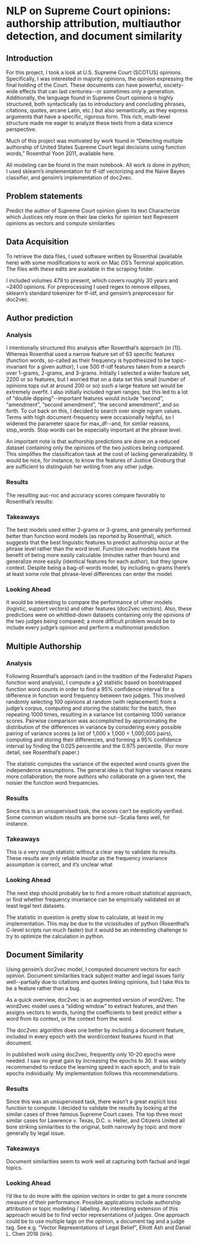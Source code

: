 # NLP on Supreme Court opinions: authorship attribution, multiauthor detection, and document similarity

## Introduction

For this project, I took a look at U.S. Supreme Court (SCOTUS) opinions.  Specifically, I was interested in majority opinions, the opinion expressing the final holding of the Court.  These documents can have powerful, society-wide effects that can last centuries--or sometimes only a generation.  Additionally, the language found in Supreme Court opinions is highly structured, both syntactically (as to introductory and concluding phrases, citations, quotes, arcane Latin, etc.) but also semantically, as they express arguments that have a specific, rigorous form.  This rich, multi-level structure made me eager to analyze these texts from a data science perspective.

Much of this project was motivated by work found in “Detecting multiple authorship of United States Supreme Court legal decisions using function words,” Rosenthal Yoon 2011, available here.

All modeling can be found in the main notebook.  All work is done in python; I used sklearn’s implementation for tf-idf vectorizing and the Naive Bayes classifier, and gensim’s implementation of doc2vec.

## Problem statements

Predict the author of Supreme Court opinion given its text
Characterize which Justices rely more on their law clerks for opinion text
Represent opinions as vectors and compute similarities

## Data Acquisition

To retrieve the data files, I used software written by Rosenthal (available here) with some modifications to work on Mac OS’s Terminal application.  The files with these edits are available in the scraping folder.

I included volumes 479 to present, which covers roughly 30 years and ~2400 opinions.  For preprocessing I used regex to remove ellipses, sklearn’s standard tokenizer for tf-idf, and gensim’s preprocessor for doc2vec.

## Author prediction

### Analysis
I intentionally structured this analysis after Rosenthal’s approach (in [1]).  Whereas Rosenthal used a narrow feature set of 63 specific features (function words, so-called as their frequency is hypothesized to be topic-invariant for a given author), I use 500 tf-idf features taken from a search over 1-grams, 2-grams, and 3-grams.  Initially I selected a wider feature set, 2200 or so features, but I worried that on a data set this small (number of opinions tops out at around 200 or so) such a large feature set would be extremely overfit. I also initially included ngram ranges, but this led to a lot of “double dipping”--important features would include “second”, “amendment”, “second amendment”, “the second amendment”, and so forth.  To cut back on this, I decided to search over single ngram values.  Terms with high document-frequency were occasionally helpful, so I widened the parameter space for max_df--and, for similar reasons, stop_words.  Stop words can be especially important at the phrase level.

An important note is that authorship predictions are done on a reduced dataset containing only the opinions of the two justices being compared.  This simplifies the classification task at the cost of lacking generalizability.  It would be nice, for instance, to know the features of Justice Ginsburg that are sufficient to distinguish her writing from any other judge.

### Results
The resulting auc-roc and accuracy scores compare favorably to Rosenthal’s results:



### Takeaways
The best models used either 2-grams or 3-grams, and generally performed better than function word models (as reported by Rosenthal), which suggests that the best linguistic features to predict authorship occur at the phrase level rather than the word level.  Function word models have the benefit of being more easily calculable (minutes rather than hours) and generalize more easily (identical features for each author), but they ignore context.  Despite being a bag-of-words model, by including n-grams there’s at least some role that phrase-level differences can enter the model.

### Looking Ahead
It would be interesting to compare the performance of other models (logistic, support vectors) and other features (doc2vec vectors).  Also, these predictions were on whittled-down datasets containing only the opinions of the two judges being compared; a more difficult problem would be to include every judge’s opinion and perform a multinomial prediction.


## Multiple Authorship

### Analysis
Following Rosenthal’s approach (and in the tradition of the Federalist Papers function word analysis), I compute a 𝜒2 statistic based on bootstrapped function word counts in order to find a 95% confidence interval for a difference in function word frequency between two judges.  This involved randomly selecting 100 opinions at random (with replacement) from a judge’s corpus, computing and storing the statistic for the batch, then repeating 1000 times, resulting in a variance list containing 1000 variance scores.  Pairwise comparison was accomplished by approximating the distribution of the differences in variance by considering every possible pairing of variance scores (a list of 1,000 x 1,000 = 1,000,000 pairs), computing and storing their differences, and forming a 95% confidence interval by finding the 0.025 percentile and the 0.975 percentile. (For more detail, see Rosenthal’s paper.)

The statistic computes the variance of the expected word counts given the independence assumptions.  The general idea is that higher variance means more collaboration; the more authors who collaborate on a given text, the noisier the function word frequencies.


### Results

Since this is an unsupervised task, the scores can’t be explicitly verified.  Some common wisdom results are borne out--Scalia fares well, for instance.


### Takeaways
This is a very rough statistic without a clear way to validate its results.  These results are only reliable insofar as the frequency invariance assumption is correct, and it’s unclear what

### Looking Ahead
The next step should probably be to find a more robust statistical approach, or find whether frequency invariance can be empirically validated on at least legal text datasets.

The statistic in question is pretty slow to calculate, at least in my implementation.  This may be due to the vicissitudes of python (Rosenthal’s C-level scripts run much faster) but it would be an interesting challenge to try to optimize the calculation in python.

## Document Similarity
Using gensim’s doc2vec model, I computed document vectors for each opinion.  Document similarities track subject matter and legal issues fairly well--partially due to citations and quotes linking opinions, but I take this to be a feature rather than a bug.

As a quick overview, doc2vec is an augmented version of word2vec.  The word2vec model uses a “sliding window” to extract features, and then assigns vectors to words, tuning the coefficients to best predict either a word from its context, or the context from the word.



The doc2vec algorithm does one better by including a document feature, included in every epoch with the word/context features found in that document.


In published work using doc2vec, frequently only 10-20 epochs were needed.  I saw no great gain by increasing the epochs to 30.  It was widely recommended to reduce the learning speed in each epoch, and to train epochs individually.  My implementation follows this recommendations.

### Results

Since this was an unsupervised task, there wasn’t a great explicit loss function to compute.  I decided to validate the results by looking at the similar cases of three famous Supreme Court cases.  The top three most similar cases for Lawrence v. Texas, D.C. v. Heller, and Citizens United all bore striking similarities to the original, both narrowly by topic and more generally by legal issue.

### Takeaways
Document similarities seem to work well at capturing both factual and legal topics.

### Looking Ahead
I’d like to do more with the opinion vectors in order to get a more concrete measure of their performance.  Possible applications include authorship attribution or topic modeling / labeling.
An interesting extension of this approach would be to find vector representations of judges.  One approach could be to use multiple tags on the opinion, a document tag and a judge tag.  See e.g. “Vector Representations of Legal Belief”, Elliott Ash and Daniel L. Chen 2018 (link).
